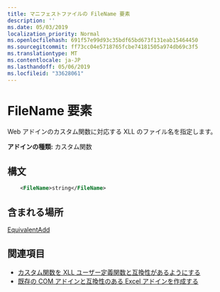 ```yaml
---
title: マニフェストファイルの FileName 要素
description: ''
ms.date: 05/03/2019
localization_priority: Normal
ms.openlocfilehash: 691f57e99d93c35bdf65bd673f131eab15464450
ms.sourcegitcommit: ff73cc04e5718765fcbe74181505a974db69c3f5
ms.translationtype: MT
ms.contentlocale: ja-JP
ms.lasthandoff: 05/06/2019
ms.locfileid: "33628061"
---
```

# <a name="filename-element"></a>FileName 要素

Web アドインのカスタム関数に対応する XLL のファイル名を指定します。

**アドインの種類:** カスタム関数

## <a name="syntax"></a>構文

```XML
    <FileName>string</FileName>  
```

## <a name="contained-in"></a>含まれる場所

[EquivalentAdd](equivalentaddin.md)


## <a name="see-also"></a>関連項目

- [カスタム関数を XLL ユーザー定義関数と互換性があるようにする](../../excel/make-custom-functions-compatible-with-xll-udf.md)
- [既存の COM アドインと互換性のある Excel アドインを作成する](../../develop/make-office-add-in-compatible-with-existing-com-add-in.md)